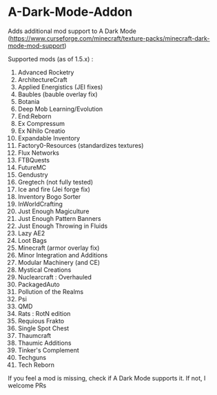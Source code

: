 # A-Dark-Mode-Addon
Adds additional mod support to A Dark Mode (https://www.curseforge.com/minecraft/texture-packs/minecraft-dark-mode-mod-support)

Supported mods (as of 1.5.x) : 
1. Advanced Rocketry
2. ArchitectureCraft
3. Applied Energistics (JEI fixes)
4. Baubles (bauble overlay fix)
5. Botania
6. Deep Mob Learning/Evolution
7. End:Reborn
8. Ex Compressum
9. Ex Nihilo Creatio
10. Expandable Inventory
11. Factory0-Resources (standardizes textures)
12. Flux Networks
13. FTBQuests
14. FutureMC
15. Gendustry
16. Gregtech (not fully tested)
17. Ice and fire (Jei forge fix)
18. Inventory Bogo Sorter
19. InWorldCrafting
21. Just Enough Magiculture
22. Just Enough Pattern Banners
23. Just Enough Throwing in Fluids
20. Lazy AE2
24. Loot Bags
25. Minecraft (armor overlay fix)
26. Minor Integration and Additions
27. Modular Machinery (and CE)
28. Mystical Creations
29. Nuclearcraft : Overhauled
30. PackagedAuto
31. Pollution of the Realms
32. Psi
33. QMD
34. Rats : RotN edition
35. Requious Frakto
36. Single Spot Chest
37. Thaumcraft
38. Thaumic Additions
39. Tinker's Complement
40. Techguns
41. Tech Reborn

If you feel a mod is missing, check if A Dark Mode supports it. If not, I welcome PRs
